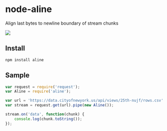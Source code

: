 # node-aline

Align last bytes to newline boundary of stream chunks

![](https://tugrul.github.io/node-aline/assets/img/node-aline.gif)

## Install

```
npm install aline
```

## Sample
```javascript
var request = require('request');
var Aline = require('aline');

var url = 'https://data.cityofnewyork.us/api/views/25th-nujf/rows.csv'
var stream = request.get(url).pipe(new Aline());

stream.on('data', function(chunk) {
    console.log(chunk.toString());
});
```
